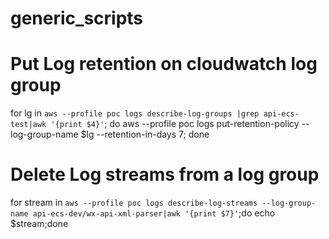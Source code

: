 # generic_scripts

# Put Log retention on cloudwatch log group
for lg in `aws --profile poc logs describe-log-groups |grep api-ecs-test|awk '{print $4}'`; do aws --profile poc logs put-retention-policy --log-group-name $lg --retention-in-days 7; done
# Delete Log streams from a log group
for stream in `aws --profile poc logs describe-log-streams --log-group-name api-ecs-dev/wx-api-xml-parser|awk '{print $7}'`;do echo $stream;done
